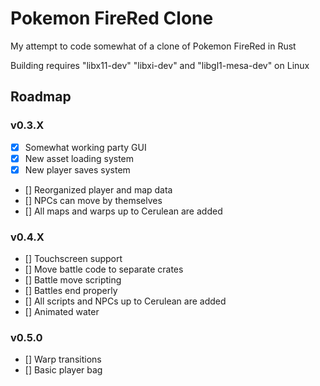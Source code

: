 # Pokemon FireRed Clone

My attempt to code somewhat of a clone of Pokemon FireRed in Rust

Building requires "libx11-dev" "libxi-dev" and "libgl1-mesa-dev" on Linux

## Roadmap

### v0.3.X

 - [X] Somewhat working party GUI
 - [X] New asset loading system
 - [X] New player saves system
 - [] Reorganized player and map data
 - [] NPCs can move by themselves
 - [] All maps and warps up to Cerulean are added

### v0.4.X

 - [] Touchscreen support
 - [] Move battle code to separate crates
 - [] Battle move scripting
 - [] Battles end properly
 - [] All scripts and NPCs up to Cerulean are added
 - [] Animated water

### v0.5.0

 - [] Warp transitions
 - [] Basic player bag